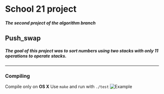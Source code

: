 # School 21 project
##### The second project of the algorithm branch
## Push_swap
##### The goal of this project was to sort numbers using two stacks with only 11 operations to operate stacks.
---
### Compiling
Compile only on **OS X**
Use `make` and run with `./test`
![Example](https://github.com/LailaShellie/Push_swap/blob/master/gif/video.gif)

